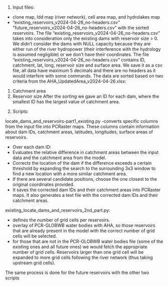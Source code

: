 
1. Input files:

-	clone map, ldd map (river network), cell area map, and hydrolakes map
-	“existing_reservoirs_v2024-04-26_no-headers.csv” "future_reservoirs_v2024-04-26_no-headers.csv” with the sorted reservoirs.
The file “existing_reservoirs_v2024-04-26_no-headers.csv” takes into consideration only the existing dams with reservoir size > 0. We didn’t consider the dams with NULL capacity because they are either run of the river hydropower (their interference with the hydrology is assumed negligible) or we don’t have their coordinates. 
The file “existing_reservoirs_v2024-04-26_no-headers.csv” contains ID, catchment, lat, long, reservoir size and surface area. We save it as a csv file, all data have maximum 5 decimals and there are no headers as it would interfere with some commands. 
The data are sorted based on two criteria from the AHA_UpdatedArea_v2024-04-26.xlsx:
1)	Catchment area
2)	Reservoir size 
After the sorting we gave an ID for each dam, where the smallest ID has the largest value of catchment area.


2. Scripts:

locate_dams_and_reservoirs-part1_existing.py
-converts specific columns from the input file into PCRaster maps. These columns contain information about dam IDs, catchment areas, latitudes, longitudes, surface areas of reservoirs.
- Over each dam ID:
-	Evaluates the relative difference in catchment areas between the input data and the catchment area from the model. 
-	Corrects the location of the dam if the difference exceeds a certain threshold by expanding the search to the surrounding 3x3 window to find a new location with a more similar catchment area.
-	If there are several candidate positions, choose the one closest to the original coordinates provided.
- It saves the corrected dam IDs and their catchment areas into PCRaster maps. It also generates a text file with the corrected dam IDs and their catchment areas.

existing_locate_dams_and_reservoirs_2nd_part.py: 
- defines the number of grid cells per reservoirs.
- overlay of PCR-GLOBWB water bodies with AHA, so those reservoirs that are already present in the model with the correct number of grid cells will be selected.
- for those that are not in the PCR-GLOBWB water bodies file (some of the existing ones and all future ones) we would fetch the appropriate number of grid cells. Reservoirs larger than one grid cell will be expanded to more grid cells following the river network (thus taking upstream grid cells).

The same process is done for the future reservoirs with the other two scripts

